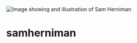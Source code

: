 <img src="https://github.com/samherniman/samherniman/github_header.png" alt="Image showing and illustration of Sam Herniman">

# samherniman
